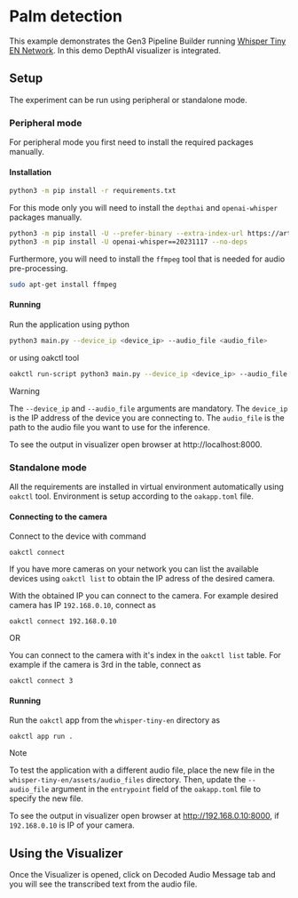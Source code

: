 Palm detection
================

This example demonstrates the Gen3 Pipeline Builder running
[Whisper Tiny EN Network](https://hub.luxonis.com/ai/models/0aaf1b77-761b-44d6-893c-c473ca463186?view=page). In this demo DepthAI visualizer is integrated.

## Setup
The experiment can be run using peripheral or standalone mode.

### Peripheral mode
For peripheral mode you first need to install the required packages manually.

#### Installation
```bash
python3 -m pip install -r requirements.txt
```

For this mode only you will need to install the `depthai` and `openai-whisper` packages manually.
```bash
python3 -m pip install -U --prefer-binary --extra-index-url https://artifacts.luxonis.com/artifactory/luxonis-python-snapshot-local "depthai==3.0.0-alpha.6.dev0+4b380c003bbfe52348befdb82cf32013a7db2793"
python3 -m pip install -U openai-whisper==20231117 --no-deps
```
Furthermore, you will need to install the `ffmpeg` tool that is needed for audio pre-processing.
```bash
sudo apt-get install ffmpeg
```

#### Running
Run the application using python
```bash
python3 main.py --device_ip <device_ip> --audio_file <audio_file>
```
or using oakctl tool
```bash
oakctl run-script python3 main.py --device_ip <device_ip> --audio_file <audio_file>
```
> [!WARNING]
> The `--device_ip` and `--audio_file` arguments are mandatory. The `device_ip` is the IP address of the device you are connecting to. The `audio_file` is the path to the audio file you want to use for the inference.

To see the output in visualizer open browser at http://localhost:8000.

### Standalone mode
All the requirements are installed in virtual environment automatically using `oakctl` tool. Environment is setup according to the `oakapp.toml` file.

#### Connecting to the camera
Connect to the device with command
```
oakctl connect
```
If you have more cameras on your network you can list the available devices using `oakctl list` to obtain the IP adress of the desired camera.

With the obtained IP you can connect to the camera. For example desired camera has IP `192.168.0.10`, connect as
```
oakctl connect 192.168.0.10
```
OR

You can connect to the camera with it's index in the `oakctl list` table. For example if the camera is 3rd in the table, connect as
```
oakctl connect 3
```

#### Running
Run the `oakctl` app from the `whisper-tiny-en` directory as
```
oakctl app run .
```
> [!NOTE]
> To test the application with a different audio file, place the new file in the `whisper-tiny-en/assets/audio_files` directory. Then, update the `--audio_file` argument in the `entrypoint` field of the `oakapp.toml` file to specify the new file.

To see the output in visualizer open browser at http://192.168.0.10:8000, if `192.168.0.10` is IP of your camera.


## Using the Visualizer
Once the Visualizer is opened, click on Decoded Audio Message tab and you will see the transcribed text from the audio file.